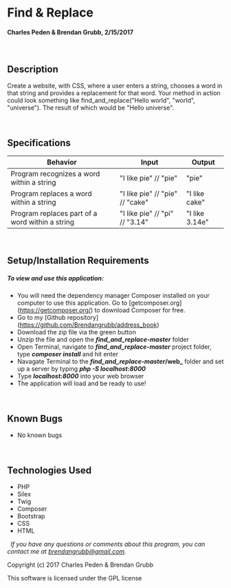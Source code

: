 # **Find & Replace**
#### Charles Peden & Brendan Grubb, 2/15/2017

&nbsp;
## Description
Create a website, with CSS, where a user enters a string, chooses a word in that string and provides a replacement for that word. Your method in action could look something like find_and_replace("Hello world", "world", "universe"). The result of which would be "Hello universe".


&nbsp;
## Specifications

|Behavior|Input|Output|
|--------|-----|------|
| Program recognizes a word within a string | "I like pie" // "pie"| "pie" |
| Program replaces a word within a string | "I like pie" // "pie" // "cake" | "I like cake" |
| Program replaces part of a word within a string | "I like pie" // "pi" // "3.14" | "I like 3.14e" |


&nbsp;
## Setup/Installation Requirements
##### _To view and use this application:_
* You will need the dependency manager Composer installed on your computer to use this application. Go to [getcomposer.org] (https://getcomposer.org/) to download Composer for free.
* Go to my [Github repository] (https://github.com/Brendangrubb/address_book)
* Download the zip file via the green button
* Unzip the file and open the **_find_and_replace-master_** folder
* Open Terminal, navigate to **_find_and_replace-master_** project folder, type **_composer install_** and hit enter
* Navagate Terminal to the **_find_and_replace-master_/web_** folder and set up a server by typing **_php -S localhost:8000_**
* Type **_localhost:8000_** into your web browser
* The application will load and be ready to use!

&nbsp;
## Known Bugs
* No known bugs

&nbsp;
## Technologies Used
* PHP
* Silex
* Twig
* Composer
* Bootstrap
* CSS
* HTML

&nbsp;
_If you have any questions or comments about this program, you can contact me at [brendangrubb@gmail.com](mailto:brendangrubb@gmail.com)._

Copyright (c) 2017 Charles Peden & Brendan Grubb

This software is licensed under the GPL license
